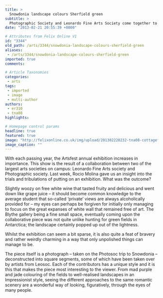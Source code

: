 ```yaml
---
title: >
  Snowdonia landscape colours Sherfield green
subtitle: >
  Photographic Society and Leonardo Fine Arts Society come together to host the Artsfest annual exhibition.
date: "2013-02-21 20:55:39 +0000"

# Attributes from Felix Online V1
id: "3344"
old_path: /arts/3344/snowdonia-landscape-colours-sherfield-green
aliases:
 - /arts/3344/snowdonia-landscape-colours-sherfield-green
imported: true
comments:

# Article Taxonomies
categories:
 - arts
tags:
 - imported
 - image
 - multi-author
authors:
 - er310
 - tna08
highlights:

# Homepage control params
headline: true
featured: true
image: "http://felixonline.co.uk/img/upload/201302220232-tna08-cottagefromms.jpg"
image_caption: ""
---
```


With each passing year, the Artsfest annual exhibition increases in importance. This show is the result of a collaboration between two of the largest arts societies on campus: Leonardo Fine Arts society and Photographic society. Last week, Rocio Molina gave us an insight into the trials and tribulations of putting on an exhibition. What was the outcome?

Slightly woozy on free white wine that tasted fruity and delicious and went down like grape juice – it should become common knowledge to the average student that so-called ‘private’ views are always alcoholically provided for – my eyes can perhaps be forgiven for initially only managing to focus on the great expanses of white wall that remained free of art. The Blythe gallery being a fine small space, eventually coming upon the collaborative piece was not quite unlike hunting for green fields in Antarctica; the landscape certainly popped up out of the lightness.

Whilst the exhibition can seem a bit sparse, it is also quite a feat of bravery and rather weirdly charming in a way that only unpolished things can manage to be.

The piece itself is a photograph – taken on the Photosoc trip to Snowdonia – deconstructed into square segments, some of which have been taken over by artists from Leosoc. Each of the contributors has a unique style and it is this that makes the piece most interesting to the viewer. From mad purple and jade colouring of the fields to well-realised landscapes in an Impressionist style, seeing the different approaches to the same romantic scenery are a wonderful way of looking, figuratively, through the eyes of many people.
